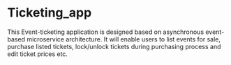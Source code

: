 # Ticketing_app
This Event-ticketing application is designed based on asynchronous event-based microservice architecture. It will enable users to list events for sale,
purchase listed tickets, lock/unlock tickets during purchasing process and edit ticket prices etc. 
